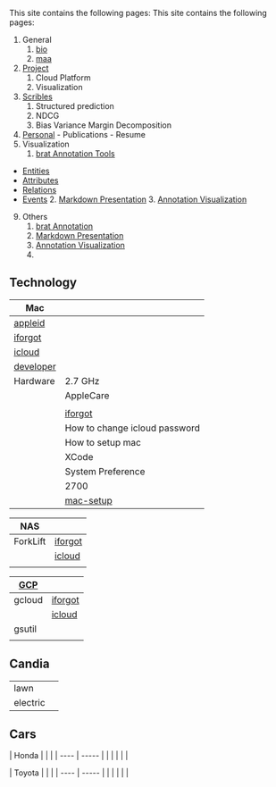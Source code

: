 


This site contains the following pages:
This site contains the following pages:

1. General
    1. [bio](https://en.wikipedia.org/wiki/Bioinformatics)
    2. [maa](https://www.maa.org)
2. [Project](../../../k2)
    1. Cloud Platform
    2. Visualization
3. [Scribles](../../../w3)
    1. Structured prediction
    2. NDCG
    3. Bias Variance Margin Decomposition
4. [Personal](../../../d4/) - Publications - Resume
5. Visualization
    1. [brat Annotation Tools ](http://brat.nlplab.org/sitemap.html)
 - [Entities](../../../w3/l17/brat/v14ex/b14aEntities.html)
 - [Attributes](../../../w3/l17/brat/v14ex/b14bAttribute.html)
 - [Relations](../../../w3/l17/brat/v14ex/b14cRelation.html)
 - [Events](../../../w3/l17/brat/v14ex/b14dEvent.html)
    2. [Markdown Presentation](../../../w3/yXX/md/README.html)
    3. [Annotation Visualization](../../../w3/yXX/anno/anno.html)
9. Others
    1. [brat Annotation](http://brat.nlplab.org/sitemap.html)
    2. [Markdown Presentation](../../../w3/yXX/md/README.html)
    3. [Annotation Visualization](../../../w3/yXX/anno/anno.html)
    4.

## Technology

| Mac |   |
| ---- | ----- |
| [appleid](appleid.apple.com) | |
| [iforgot](iforgot.apple.com) |    |
| [icloud](https://www.icloud.com/) |    |
| [developer](http) |   |
| Hardware | 2.7 GHz |
|  | AppleCare |
|  | |
|  | [iforgot]( ) |
|  | How to change icloud password |
|  | How to setup mac |
|  | XCode |
|  | System Preference |
|  | 2700 |
|  | [mac-setup](../mac/) |


| NAS|   |
| ---- | ----- |
| ForkLift |   [iforgot](iforgot.apple.com) |
|  |   [icloud](https://www.icloud.com/) |
|  | |



| [GCP](https://cloud.google.com/) |   |
| ---- | ----- |
| gcloud |   [iforgot](iforgot.apple.com) |
|        |   [icloud](https://www.icloud.com/) |
| gsutil |   |
|        |   |


## Candia

|   |   |
| ---- | ----- |
| lawn |   |
| electric |   |

## Cars

| Honda     |       | |
| ---- | ----- | |
|      |       | |

| Toyota     |       | |
| ---- | ----- | |
|      |       | |
